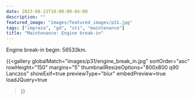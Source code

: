 ```yaml
---
date: 2023-08-21T10:00:00-04:00
description: ""
featured_image: "images/featured_images/p31.jpg"
tags: ["impreza", "gd", "sti", "maintenance"]
title: "Maintenance: Engine break-in"
---
```


Engine break-in begin: 56533km.

{{<gallery
    globalMatch="images/p31/engine_break_in.jpg"
    sortOrder="asc"
    rowHeight="150"
    margins="5"
    thumbnailResizeOptions="800x800 q90 Lanczos"
    showExif=true
    previewType="blur"
    embedPreview=true
    loadJQuery=true
>}}
